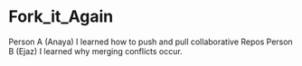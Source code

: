 # Fork_it_Again
Person A (Anaya)
I learned how to push and pull collaborative Repos
Person B (Ejaz)
I learned why merging conflicts occur.
